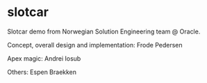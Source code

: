 # slotcar
Slotcar demo from Norwegian Solution Engineering team @ Oracle.

Concept, overall design and implementation: Frode Pedersen

Apex magic: Andrei Iosub


Others: Espen Braekken

